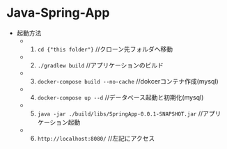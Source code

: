 # Java-Spring-App
- 起動方法  
  - 1. `cd {"this folder"}`  //クローン先フォルダへ移動
  - 2. `./gradlew build`  //アプリケーションのビルド  
  - 3. `docker-compose build --no-cache`  //dokcerコンテナ作成(mysql)  
  - 4. `docker-compose up --d`  //データベース起動と初期化(mysql)
  - 5. `java -jar ./build/libs/SpringApp-0.0.1-SNAPSHOT.jar`  //アプリケーション起動  
  - 6. `http://localhost:8080/` //左記にアクセス  
